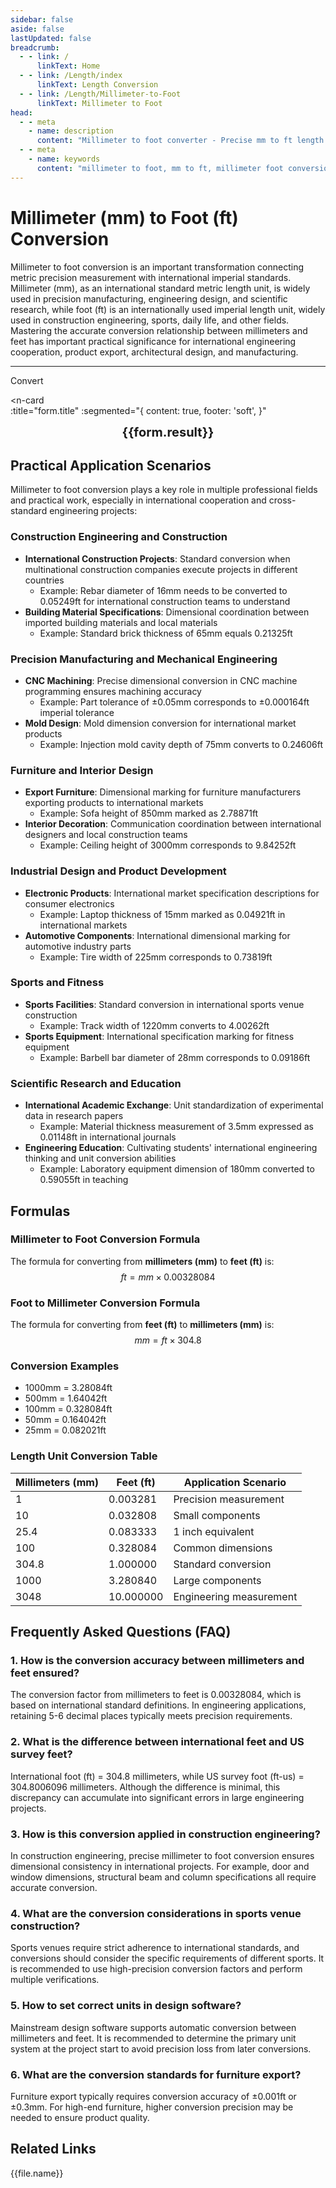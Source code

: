 ```yaml
---
sidebar: false
aside: false
lastUpdated: false
breadcrumb:
  - - link: /
      linkText: Home
  - - link: /Length/index
      linkText: Length Conversion
  - - link: /Length/Millimeter-to-Foot
      linkText: Millimeter to Foot
head:
  - - meta
    - name: description
      content: "Millimeter to foot converter - Precise mm to ft length unit conversion tool. Provides millimeter to foot conversion formulas, conversion tables, and engineering application scenarios. Supports online calculation, suitable for construction engineering, manufacturing, furniture design, and other fields requiring international length unit conversion."
  - - meta
    - name: keywords
      content: "millimeter to foot, mm to ft, millimeter foot conversion, length unit conversion, unit converter, foot conversion, international foot, construction engineering, manufacturing, furniture design, engineering measurement, precision manufacturing, building materials, industrial design, online conversion tool, imperial length units"
---
```

# Millimeter (mm) to Foot (ft) Conversion

Millimeter to foot conversion is an important transformation connecting metric precision measurement with international imperial standards. Millimeter (mm), as an international standard metric length unit, is widely used in precision manufacturing, engineering design, and scientific research, while foot (ft) is an internationally used imperial length unit, widely used in construction engineering, sports, daily life, and other fields. Mastering the accurate conversion relationship between millimeters and feet has important practical significance for international engineering cooperation, product export, architectural design, and manufacturing.

---
<script setup>
import { onMounted, reactive, inject, ref } from 'vue'
import { NButton, NForm, NFormItem, NInput, NInputNumber, NSelect, NCard, useMessage,NGrid ,NGi } from 'naive-ui'
import { defineClientComponent } from 'vitepress'
import { Length } from '../files';
const seoKey = ['millimeter to foot','mm to ft','millimeter foot conversion','length unit conversion','unit converter','foot conversion','international foot','construction engineering','manufacturing','furniture design','engineering measurement','precision manufacturing','building materials','industrial design','imperial length units','foot conversion','ft conversion','international units','architectural design','engineering drawing','mechanical manufacturing','product design','renovation engineering','interior design','construction','engineering calculation','dimension marking','technical drawings','manufacturing process','quality control','engineering standards','building standards','design specifications','measuring tools','precision control','industrial standards','manufacturing precision','engineering precision','construction precision']
const convert = inject('convert')

const form = reactive({
  number: null,
  result: '',
  title: 'Millimeter (mm) to Foot (ft) Length Unit Conversion'
})

const convertHandler = () => {
  if (form.number !== null && !isNaN(form.number)) {
    const convertedValue = parseFloat(form.number) * 0.00328084
    form.result = `${form.number}mm = ${convertedValue.toFixed(5)}ft`
  } else {
    form.result = 'Please enter a valid number.'
  }
}
</script>

<n-form size="large" :model="form">
  <n-form-item label="Millimeter (mm)">
    <n-input-number v-model:value="form.number" placeholder="Enter millimeters" style="width: 100%" />
  </n-form-item>
  <n-form-item>
    <n-button type="info" @click="convertHandler" block>Convert</n-button>
  </n-form-item>
</n-form>

<n-card  
  :title="form.title"
  :segmented="{
    content: true,
    footer: 'soft',
  }"
>
  <div  style="text-align:center;font-size:20px;">
    <strong>{{form.result}}</strong>
  </div>
    <template #footer>
    <div>
      <span v-for="item of seoKey">{{item}}，</span>
    </div>
  </template>
</n-card>

## Practical Application Scenarios

Millimeter to foot conversion plays a key role in multiple professional fields and practical work, especially in international cooperation and cross-standard engineering projects:

### Construction Engineering and Construction
- **International Construction Projects**: Standard conversion when multinational construction companies execute projects in different countries
  - Example: Rebar diameter of 16mm needs to be converted to 0.05249ft for international construction teams to understand
- **Building Material Specifications**: Dimensional coordination between imported building materials and local materials
  - Example: Standard brick thickness of 65mm equals 0.21325ft

### Precision Manufacturing and Mechanical Engineering
- **CNC Machining**: Precise dimensional conversion in CNC machine programming ensures machining accuracy
  - Example: Part tolerance of ±0.05mm corresponds to ±0.000164ft imperial tolerance
- **Mold Design**: Mold dimension conversion for international market products
  - Example: Injection mold cavity depth of 75mm converts to 0.24606ft

### Furniture and Interior Design
- **Export Furniture**: Dimensional marking for furniture manufacturers exporting products to international markets
  - Example: Sofa height of 850mm marked as 2.78871ft
- **Interior Decoration**: Communication coordination between international designers and local construction teams
  - Example: Ceiling height of 3000mm corresponds to 9.84252ft

### Industrial Design and Product Development
- **Electronic Products**: International market specification descriptions for consumer electronics
  - Example: Laptop thickness of 15mm marked as 0.04921ft in international markets
- **Automotive Components**: International dimensional marking for automotive industry parts
  - Example: Tire width of 225mm corresponds to 0.73819ft

### Sports and Fitness
- **Sports Facilities**: Standard conversion in international sports venue construction
  - Example: Track width of 1220mm converts to 4.00262ft
- **Sports Equipment**: International specification marking for fitness equipment
  - Example: Barbell bar diameter of 28mm corresponds to 0.09186ft

### Scientific Research and Education
- **International Academic Exchange**: Unit standardization of experimental data in research papers
  - Example: Material thickness measurement of 3.5mm expressed as 0.01148ft in international journals
- **Engineering Education**: Cultivating students' international engineering thinking and unit conversion abilities
  - Example: Laboratory equipment dimension of 180mm converted to 0.59055ft in teaching

## Formulas

### Millimeter to Foot Conversion Formula
The formula for converting from **millimeters (mm)** to **feet (ft)** is:
$$ ft = mm \times 0.00328084 $$

### Foot to Millimeter Conversion Formula
The formula for converting from **feet (ft)** to **millimeters (mm)** is:
$$ mm = ft \times 304.8 $$

### Conversion Examples
- 1000mm = 3.28084ft
- 500mm = 1.64042ft
- 100mm = 0.328084ft
- 50mm = 0.164042ft
- 25mm = 0.082021ft

### Length Unit Conversion Table
| Millimeters (mm) | Feet (ft) | Application Scenario |
|------------------|-----------|---------------------|
| 1 | 0.003281 | Precision measurement |
| 10 | 0.032808 | Small components |
| 25.4 | 0.083333 | 1 inch equivalent |
| 100 | 0.328084 | Common dimensions |
| 304.8 | 1.000000 | Standard conversion |
| 1000 | 3.280840 | Large components |
| 3048 | 10.000000 | Engineering measurement |

## Frequently Asked Questions (FAQ)

### 1. How is the conversion accuracy between millimeters and feet ensured?
The conversion factor from millimeters to feet is 0.00328084, which is based on international standard definitions. In engineering applications, retaining 5-6 decimal places typically meets precision requirements.

### 2. What is the difference between international feet and US survey feet?
International foot (ft) = 304.8 millimeters, while US survey foot (ft-us) = 304.8006096 millimeters. Although the difference is minimal, this discrepancy can accumulate into significant errors in large engineering projects.

### 3. How is this conversion applied in construction engineering?
In construction engineering, precise millimeter to foot conversion ensures dimensional consistency in international projects. For example, door and window dimensions, structural beam and column specifications all require accurate conversion.

### 4. What are the conversion considerations in sports venue construction?
Sports venues require strict adherence to international standards, and conversions should consider the specific requirements of different sports. It is recommended to use high-precision conversion factors and perform multiple verifications.

### 5. How to set correct units in design software?
Mainstream design software supports automatic conversion between millimeters and feet. It is recommended to determine the primary unit system at the project start to avoid precision loss from later conversions.

### 6. What are the conversion standards for furniture export?
Furniture export typically requires conversion accuracy of ±0.001ft or ±0.3mm. For high-end furniture, higher conversion precision may be needed to ensure product quality.

## Related Links
<n-grid x-gap="12" :cols="2">
  <n-gi v-for="(file, index) in Length" :key="index">
    <n-button
      text
      tag="a"
      :href="file.path"
      type="info"
    >
      {{file.name}}
    </n-button>
  </n-gi>
</n-grid>